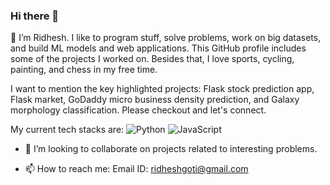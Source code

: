 ### Hi there 👋

🌱 I’m Ridhesh. I like to program stuff, solve problems, work on big datasets, and build ML models and web applications. This GitHub profile 
includes some of the projects I worked on. Besides that, I love sports, cycling, painting, and chess in my free time.

I want to mention the key highlighted projects: Flask stock prediction app, Flask market, GoDaddy micro business density
prediction, and Galaxy morphology classification. Please checkout and let's connect.

My current tech stacks are: 
![Python](https://img.shields.io/badge/Python-3776AB?style=for-the-badge&logo=python&logoColor=white)
![JavaScript](https://img.shields.io/badge/JavaScript-F7DF1E?style=for-the-badge&logo=javascript&logoColor=black)


- 👯 I’m looking to collaborate on projects related to interesting problems.

- 📫 How to reach me: Email ID: ridheshgoti@gmail.com
